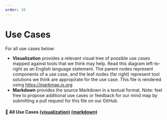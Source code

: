 ```yaml
---
order: 10
---
```

# Use Cases

For all use cases below:
* **Visualization** provides a relevant visual tree of possible use cases mapped against tools that we think may help. Read this diagram left-to-right as an English language statement. The parent nodes represent components of a use case, and the leaf nodes (far right) represent tool solutions we think are appropirate for the use case. This file is rendered using https://markmap.js.org
* **Markdown** provides the source Markdown in a textual format. Note: feel free to propose additional use cases or feedback for our mind map by submitting a pull request for this file on our GitHub. 
  
#### :rocket: All Use Cases [(visualization)](https://nasa-ammos.github.io/slim/documentation/use-cases/markmap.html) [(markdown)](markmap.md) 

